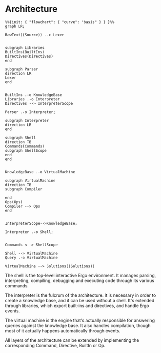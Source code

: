 ﻿# Architecture

```mermaid
%%{init: { "flowchart": { "curve": "basis" } } }%%
graph LR;

RawText((Source)) --> Lexer


subgraph Libraries
BuiltIns(BuiltIns)
Directives(Directives)
end

subgraph Parser
direction LR
Lexer
end


BuiltIns .-o KnowledgeBase
Libraries .-o Interpreter
Directives --> InterpreterScope

Parser .-o Interpreter;

subgraph Interpreter
direction LR
end

subgraph Shell
direction TB
Commands(Commands)
subgraph ShellScope
end
end


KnowledgeBase .-o VirtualMachine

subgraph VirtualMachine
direction TB
subgraph Compiler

end
Ops(Ops)
Compiler --> Ops
end


InterpreterScope-->KnowledgeBase;

Interpreter .-o Shell;


Commands <--> ShellScope

Shell --> VirtualMachine
Query .-o VirtualMachine

VirtualMachine --> Solutions((Solutions))
```

The shell is the top-level interactive Ergo environment.
It manages parsing, interpreting, compiling, debugging and executing code through its various commands.

The interpreter is the fulcrum of the architecture. It is necessary in order to create a knowledge base, and it can be used without a shell.
It's extended through libraries, which export built-ins and directives, and handle Ergo events.

The virtual machine is the engine that's actually responsible for answering queries against the knowledge base.
It also handles compilation, though most of it actually happens automatically through events.

All layers of the architecture can be extended by implementing the corresponding Command, Directive, BuiltIn or Op.